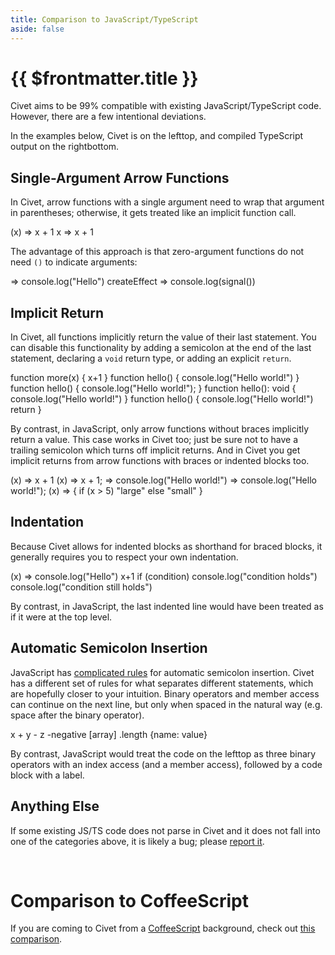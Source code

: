 ```yaml
---
title: Comparison to JavaScript/TypeScript
aside: false
---
```


# {{ $frontmatter.title }}

Civet aims to be 99% compatible with existing JavaScript/TypeScript code.
However, there are a few intentional deviations.

In the examples below,
Civet is on <span class="wide">the left</span><span class="narrow">top</span>,
and compiled TypeScript output on
<span class="wide">the right</span><span class="narrow">bottom</span>.

## Single-Argument Arrow Functions

In Civet, arrow functions with a single argument need to wrap that argument in
parentheses; otherwise, it gets treated like an implicit function call.

<Playground>
(x) => x + 1
x => x + 1
</Playground>

The advantage of this approach is that zero-argument functions do not need `()`
to indicate arguments:

<Playground>
=> console.log("Hello")
createEffect => console.log(signal())
</Playground>

## Implicit Return

In Civet, all functions implicitly return the value of their last statement.
You can disable this functionality by adding a semicolon at the end of
the last statement, declaring a `void` return type, or adding an
explicit `return`.

<Playground>
function more(x) {
  x+1
}
function hello() {
  console.log("Hello world!")
}
function hello() {
  console.log("Hello world!");
}
function hello(): void {
  console.log("Hello world!")
}
function hello() {
  console.log("Hello world!")
  return
}
</Playground>

By contrast, in JavaScript, only arrow functions without braces
implicitly return a value.  This case works in Civet too;
just be sure not to have a trailing semicolon which turns off implicit returns.
And in Civet you get implicit returns from arrow functions
with braces or indented blocks too.

<Playground>
(x) => x + 1
(x) => x + 1;
=> console.log("Hello world!")
=> console.log("Hello world!");
(x) => {
  if (x > 5)
    "large"
  else
    "small"
}
</Playground>

## Indentation

Because Civet allows for indented blocks as shorthand for braced blocks,
it generally requires you to respect your own indentation.

<Playground>
(x) =>
  console.log("Hello")
  x+1
</Playground>

<Playground>
if (condition)
  console.log("condition holds")
  console.log("condition still holds")
</Playground>

By contrast, in JavaScript, the last indented line would have been
treated as if it were at the top level.

## Automatic Semicolon Insertion

JavaScript has [complicated rules](https://developer.mozilla.org/en-US/docs/Web/JavaScript/Reference/Lexical_grammar#automatic_semicolon_insertion)
for automatic semicolon insertion.
Civet has a different set of rules for what separates different statements,
which are hopefully closer to your intuition.
Binary operators and member access can continue on the next line,
but only when spaced in the natural way (e.g. space after the binary operator).

<Playground>
x +
y
- z
-negative
[array]
.length
{name: value}
</Playground>

By contrast, JavaScript would treat the code on
<span class="wide">the left</span><span class="narrow">top</span>
as three binary operators with an index access (and a member access),
followed by a code block with a label.

## Anything Else

If some existing JS/TS code does not parse in Civet and it does not fall into
one of the categories above, it is likely a bug; please
[report it](https://github.com/DanielXMoore/Civet/issues).

<br/>

# Comparison to CoffeeScript

If you are coming to Civet from a [CoffeeScript](https://coffeescript.org)
background, check out
[this comparison](https://github.com/DanielXMoore/Civet/blob/main/notes/Comparison-to-CoffeeScript.md).
